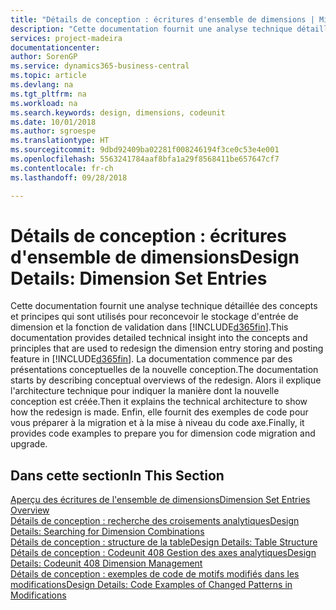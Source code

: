 ```yaml
---
title: "Détails de conception : écritures d'ensemble de dimensions | Microsoft Docs"
description: "Cette documentation fournit une analyse technique détaillée des concepts et principes qui sont utilisés pour reconcevoir la fonction de stockage et de validation d'écritures de dimension."
services: project-madeira
documentationcenter: 
author: SorenGP
ms.service: dynamics365-business-central
ms.topic: article
ms.devlang: na
ms.tgt_pltfrm: na
ms.workload: na
ms.search.keywords: design, dimensions, codeunit
ms.date: 10/01/2018
ms.author: sgroespe
ms.translationtype: HT
ms.sourcegitcommit: 9dbd92409ba02281f008246194f3ce0c53e4e001
ms.openlocfilehash: 5563241784aaf8bfa1a29f8568411be657647cf7
ms.contentlocale: fr-ch
ms.lasthandoff: 09/28/2018

---
```

# <a name="design-details-dimension-set-entries"></a><span data-ttu-id="c6a6e-103">Détails de conception : écritures d'ensemble de dimensions</span><span class="sxs-lookup"><span data-stu-id="c6a6e-103">Design Details: Dimension Set Entries</span></span>
<span data-ttu-id="c6a6e-104">Cette documentation fournit une analyse technique détaillée des concepts et principes qui sont utilisés pour reconcevoir le stockage d'entrée de dimension et la fonction de validation dans [!INCLUDE[d365fin](includes/d365fin_md.md)].</span><span class="sxs-lookup"><span data-stu-id="c6a6e-104">This documentation provides detailed technical insight into the concepts and principles that are used to redesign the dimension entry storing and posting feature in [!INCLUDE[d365fin](includes/d365fin_md.md)].</span></span> <span data-ttu-id="c6a6e-105">La documentation commence par des présentations conceptuelles de la nouvelle conception.</span><span class="sxs-lookup"><span data-stu-id="c6a6e-105">The documentation starts by describing conceptual overviews of the redesign.</span></span> <span data-ttu-id="c6a6e-106">Alors il explique l'architecture technique pour indiquer la manière dont la nouvelle conception est créée.</span><span class="sxs-lookup"><span data-stu-id="c6a6e-106">Then it explains the technical architecture to show how the redesign is made.</span></span> <span data-ttu-id="c6a6e-107">Enfin, elle fournit des exemples de code pour vous préparer à la migration et à la mise à niveau du code axe.</span><span class="sxs-lookup"><span data-stu-id="c6a6e-107">Finally, it provides code examples to prepare you for dimension code migration and upgrade.</span></span>  

## <a name="in-this-section"></a><span data-ttu-id="c6a6e-108">Dans cette section</span><span class="sxs-lookup"><span data-stu-id="c6a6e-108">In This Section</span></span>  
[<span data-ttu-id="c6a6e-109">Aperçu des écritures de l'ensemble de dimensions</span><span class="sxs-lookup"><span data-stu-id="c6a6e-109">Dimension Set Entries Overview</span></span>](design-details-dimension-set-entries-overview.md)  
[<span data-ttu-id="c6a6e-110">Détails de conception : recherche des croisements analytiques</span><span class="sxs-lookup"><span data-stu-id="c6a6e-110">Design Details: Searching for Dimension Combinations</span></span>](design-details-searching-for-dimension-combinations.md)  
[<span data-ttu-id="c6a6e-111">Détails de conception : structure de la table</span><span class="sxs-lookup"><span data-stu-id="c6a6e-111">Design Details: Table Structure</span></span>](design-details-table-structure.md)  
[<span data-ttu-id="c6a6e-112">Détails de conception : Codeunit 408 Gestion des axes analytiques</span><span class="sxs-lookup"><span data-stu-id="c6a6e-112">Design Details: Codeunit 408 Dimension Management</span></span>](design-details-codeunit-408-dimension-management.md)  
[<span data-ttu-id="c6a6e-113">Détails de conception : exemples de code de motifs modifiés dans les modifications</span><span class="sxs-lookup"><span data-stu-id="c6a6e-113">Design Details: Code Examples of Changed Patterns in Modifications</span></span>](design-details-code-examples-of-changed-patterns-in-modifications.md)

